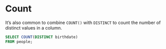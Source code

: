 Count
================

It’s also common to combine `COUNT()` with `DISTINCT` to count the
number of distinct values in a column.

``` sql
SELECT COUNT(DISTINCT birthdate)
FROM people;
```
